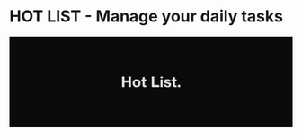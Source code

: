 # HOT LIST - Manage your daily tasks
<img align="center" src="https://raw.githubusercontent.com/chadsantiago/hotlist/main/banner.png"/>